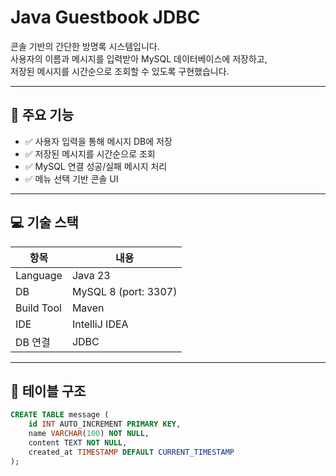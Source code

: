 # Java Guestbook JDBC

콘솔 기반의 간단한 방명록 시스템입니다.  
사용자의 이름과 메시지를 입력받아 MySQL 데이터베이스에 저장하고,  
저장된 메시지를 시간순으로 조회할 수 있도록 구현했습니다.

---

## 📌 주요 기능

- ✅ 사용자 입력을 통해 메시지 DB에 저장
- ✅ 저장된 메시지를 시간순으로 조회
- ✅ MySQL 연결 성공/실패 메시지 처리
- ✅ 메뉴 선택 기반 콘솔 UI

---

## 💻 기술 스택

| 항목        | 내용                      |
|-------------|---------------------------|
| Language    | Java 23                   |
| DB          | MySQL 8 (port: 3307)      |
| Build Tool  | Maven                     |
| IDE         | IntelliJ IDEA             |
| DB 연결     | JDBC                      |

---

## 🧩 테이블 구조

```sql
CREATE TABLE message (
    id INT AUTO_INCREMENT PRIMARY KEY,
    name VARCHAR(100) NOT NULL,
    content TEXT NOT NULL,
    created_at TIMESTAMP DEFAULT CURRENT_TIMESTAMP
);
